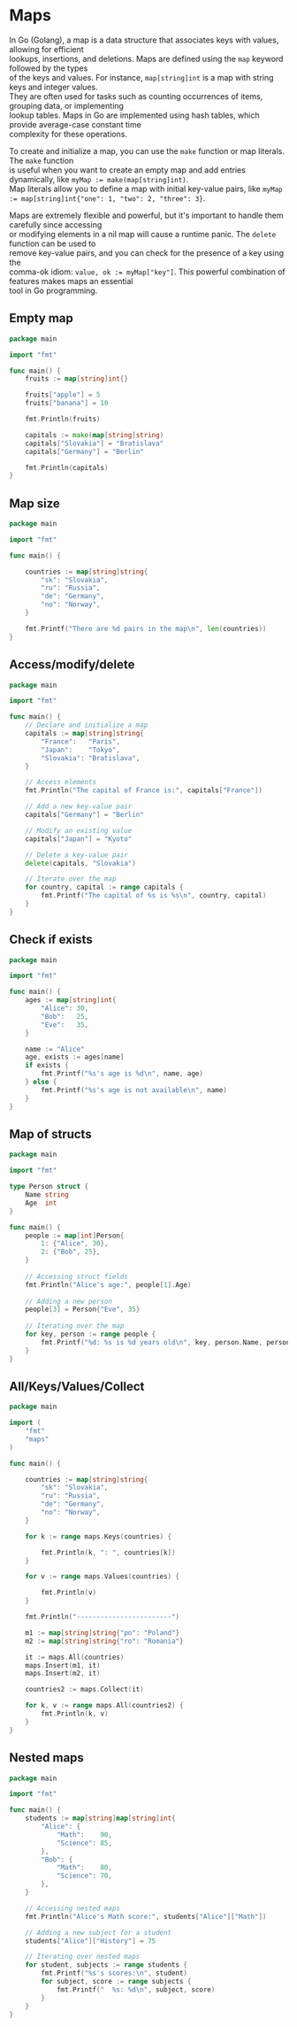 # Maps 

In Go (Golang), a map is a data structure that associates keys with values, allowing for efficient  
lookups, insertions, and deletions. Maps are defined using the `map` keyword followed by the types  
of the keys and values. For instance, `map[string]int` is a map with string keys and integer values.  
They are often used for tasks such as counting occurrences of items, grouping data, or implementing  
lookup tables. Maps in Go are implemented using hash tables, which provide average-case constant time  
complexity for these operations.

To create and initialize a map, you can use the `make` function or map literals. The `make` function  
is useful when you want to create an empty map and add entries dynamically, like `myMap := make(map[string]int)`.   
Map literals allow you to define a map with initial key-value pairs, like `myMap := map[string]int{"one": 1, "two": 2, "three": 3}`.   

Maps are extremely flexible and powerful, but it's important to handle them carefully since accessing  
or modifying elements in a nil map will cause a runtime panic. The `delete` function can be used to  
remove key-value pairs, and you can check for the presence of a key using the  
comma-ok idiom: `value, ok := myMap["key"]`. This powerful combination of features makes maps an essential  
tool in Go programming.


## Empty map

```go
package main

import "fmt"

func main() {
    fruits := map[string]int{}

    fruits["apple"] = 5
    fruits["banana"] = 10

    fmt.Println(fruits)

    capitals := make(map[string]string)
    capitals["Slovakia"] = "Bratislava"
    capitals["Germany"] = "Berlin"

    fmt.Println(capitals)
}
```

## Map size

```go
package main

import "fmt"

func main() {

    countries := map[string]string{
        "sk": "Slovakia",
        "ru": "Russia",
        "de": "Germany",
        "no": "Norway",
    }

    fmt.Printf("There are %d pairs in the map\n", len(countries))
}
```


## Access/modify/delete

```go
package main

import "fmt"

func main() {
    // Declare and initialize a map
    capitals := map[string]string{
        "France":   "Paris",
        "Japan":    "Tokyo",
        "Slovakia": "Bratislava",
    }

    // Access elements
    fmt.Println("The capital of France is:", capitals["France"])

    // Add a new key-value pair
    capitals["Germany"] = "Berlin"

    // Modify an existing value
    capitals["Japan"] = "Kyoto"

    // Delete a key-value pair
    delete(capitals, "Slovakia")

    // Iterate over the map
    for country, capital := range capitals {
        fmt.Printf("The capital of %s is %s\n", country, capital)
    }
}
```

## Check if exists

```go
package main

import "fmt"

func main() {
    ages := map[string]int{
        "Alice": 30,
        "Bob":   25,
        "Eve":   35,
    }

    name := "Alice"
    age, exists := ages[name]
    if exists {
        fmt.Printf("%s's age is %d\n", name, age)
    } else {
        fmt.Printf("%s's age is not available\n", name)
    }
}
```

## Map of structs
 
```go
package main

import "fmt"

type Person struct {
    Name string
    Age  int
}

func main() {
    people := map[int]Person{
        1: {"Alice", 30},
        2: {"Bob", 25},
    }
    
    // Accessing struct fields
    fmt.Println("Alice's age:", people[1].Age)
    
    // Adding a new person
    people[3] = Person{"Eve", 35}
    
    // Iterating over the map
    for key, person := range people {
        fmt.Printf("%d: %s is %d years old\n", key, person.Name, person.Age)
    }
}
```



## All/Keys/Values/Collect

```go
package main

import (
    "fmt"
    "maps"
)

func main() {

    countries := map[string]string{
        "sk": "Slovakia",
        "ru": "Russia",
        "de": "Germany",
        "no": "Norway",
    }

    for k := range maps.Keys(countries) {

        fmt.Println(k, ": ", countries[k])
    }

    for v := range maps.Values(countries) {

        fmt.Println(v)
    }

    fmt.Println("------------------------")

    m1 := map[string]string{"po": "Poland"}
    m2 := map[string]string{"ro": "Romania"}

    it := maps.All(countries)
    maps.Insert(m1, it)
    maps.Insert(m2, it)

    countries2 := maps.Collect(it)

    for k, v := range maps.All(countries2) {
        fmt.Println(k, v)
    }
}
```


## Nested maps

```go
package main

import "fmt"

func main() {
    students := map[string]map[string]int{
        "Alice": {
            "Math":    90,
            "Science": 85,
        },
        "Bob": {
            "Math":    80,
            "Science": 70,
        },
    }

    // Accessing nested maps
    fmt.Println("Alice's Math score:", students["Alice"]["Math"])

    // Adding a new subject for a student
    students["Alice"]["History"] = 75

    // Iterating over nested maps
    for student, subjects := range students {
        fmt.Printf("%s's scores:\n", student)
        for subject, score := range subjects {
            fmt.Printf("  %s: %d\n", subject, score)
        }
    }
}
```



